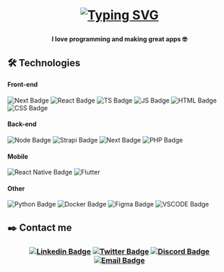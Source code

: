 <h1 align="center">

[![Typing SVG](https://readme-typing-svg.demolab.com?font=Fira+Code&weight=600&size=24&pause=1000&color=A075FF&center=true&width=435&lines=Hi%2C+I'm+Daniel+%7B23%7D+!+%F0%9F%91%8B;Web+Developer+%F0%9F%92%BB;%E2%9D%A4%EF%B8%8F+Front-end)](https://git.io/typing-svg)
</h1>

<h4 align="center">
	
I love programming and making great apps  🤓
</h4>

## 🛠️ Technologies

#### Front-end
![Next Badge](https://img.shields.io/badge/next.JS-FFF?logo=nextdotjs&logoColor=000&style=for-the-badge)
![React Badge](https://img.shields.io/badge/React.JS-20232a?logo=react&logoColor=61dafb&style=for-the-badge)
![TS Badge](https://img.shields.io/badge/typescript-3178c6?logo=typescript&logoColor=fff&style=for-the-badge)
![JS Badge](https://img.shields.io/badge/Javascript-3b3948?logo=javascript&logoColor=efd81d&style=for-the-badge)
![HTML Badge](https://img.shields.io/badge/HTML-d84924?logo=html5&logoColor=fff&style=for-the-badge)
![CSS Badge](https://img.shields.io/badge/CSS-2449d8?logo=css3&logoColor=fff&style=for-the-badge)

#### Back-end
![Node Badge](https://img.shields.io/badge/Node.js-46483d?logo=nodedotjs&logoColor=86cf2f&style=for-the-badge)
![Strapi Badge](https://img.shields.io/badge/strapi-4945ff?logo=strapi&logoColor=fff&style=for-the-badge)
![Next Badge](https://img.shields.io/badge/next.js-FFF?logo=nextdotjs&logoColor=000&style=for-the-badge)
![PHP Badge](https://img.shields.io/badge/PHP-4d598b?logo=php&logoColor=FFF&style=for-the-badge)



#### Mobile
![React Native Badge](https://img.shields.io/badge/React%20native-20232a?logo=react&logoColor=61dafb&style=for-the-badge)
![Flutter](https://img.shields.io/badge/flutter-172c73?logo=flutter&logoColor=54c5f8&style=for-the-badge)

#### Other
![Python Badge](https://img.shields.io/badge/python-3b78a7?logo=python&logoColor=f7d652&style=for-the-badge)
![Docker Badge](https://img.shields.io/badge/Docker-2496ED?logo=docker&logoColor=fff&style=for-the-badge)
![Figma Badge](https://img.shields.io/badge/figma-9d56f7?logo=figma&logoColor=fff&style=for-the-badge)
![VSCODE Badge](https://img.shields.io/badge/VSCODE-3fa4e9?logo=visualstudiocode&logoColor=fff&style=for-the-badge)



## ✒️ Contact me
<h3 align="center">
	
  <a href="https://www.linkedin.com/in/daniel-manea-web/">![Linkedin Badge](https://img.shields.io/badge/LINKEDIN-0961b8?logo=linkedin&logoColor=fff&style=for-the-badge)</a>
  <a href="https://twitter.com/danyyM__">![Twitter Badge](https://img.shields.io/badge/twitter-1da1f3?logo=twitter&logoColor=fff&style=for-the-badge)</a>
  <a href="#@danym">![Discord Badge](https://img.shields.io/badge/@danym-5562ea?logo=discord&logoColor=fff&style=for-the-badge)</a>
  <a href="#maneadaniel555@gmail.com">![Email Badge](https://img.shields.io/badge/maneadaniel555@gmail.com-ea4335?logo=gmail&logoColor=fff&style=for-the-badge)</a>
</h3>
